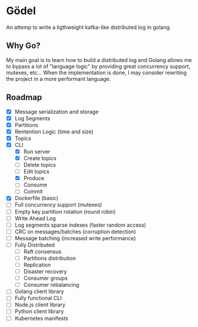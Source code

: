 # Gödel

An attemp to write a ligthweight kafka-like distributed log in golang.

## Why Go?

My main goal is to learn how to build a distributed log and Golang allows me to bypass a lot of "language logic" by providing great concurrency support, mutexes, etc... When the implementation is done, I may consider rewriting the project in a more performant language.

## Roadmap

- [x] Message serialization and storage
- [x] Log Segments
- [x] Partitions
- [x] Rentention Logic (time and size)
- [x] Topics
- [x] CLI 
    - [x] Run server
    - [x] Create topics
    - [ ] Delete topics
    - [ ] Edit topics
    - [x] Produce
    - [ ] Consume
    - [ ] Commit
- [x] Dockerfile (basic)
- [ ] Full concurrency support (mutexes)
- [ ] Empty key partition rotation (round robin)
- [ ] Write Ahead Log
- [ ] Log segments sparse indexes (faster random access)
- [ ] CRC on messages/batches (corruption detection)
- [ ] Message batching (increased write performance)
- [ ] Fully Distributed
    - [ ] Raft consensus
    - [ ] Partitions distribution
    - [ ] Replication
    - [ ] Disaster recovery
    - [ ] Consumer groups
    - [ ] Consumer rebalancing
- [ ] Golang client library
- [ ] Fully functional CLI
- [ ] Node.js client library
- [ ] Python client library
- [ ] Kubernetes manifests
